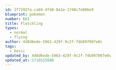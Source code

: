 ```yaml
---
id: 2f7292fa-ca84-4f48-8a1e-1740c7e086e9
blueprint: pokemon
number: 661
title: Fletchling
types:
  - normal
  - flying
author: 4d8d6ede-5963-429f-9c2f-74b897007e0c
tags:
  - basic
updated_by: 4d8d6ede-5963-429f-9c2f-74b897007e0c
updated_at: 1716515848
---
```

